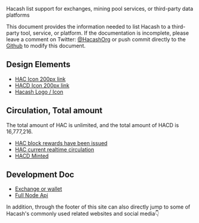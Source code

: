 Hacash list support
for exchanges, mining pool services, or third-party data platforms

This document provides the information needed to list Hacash to a third-party tool, service, or platform. If the documentation is incomplete, please leave a comment on Twitter: <a href="https://twitter.com/hacashorg" target="_blank">@HacashOrg</a> or push commit directly to the <a href="https://github.com/hacash/www/blob/main/doc/en/list-info.md" target="_blank">Github</a> to modify this document.


## Design Elements

- [HAC Icon 200px link](https://hacash.org/cssimg/logo/hac_200.png)
- [HACD Icon 200px link](https://hacash.org/cssimg/logo/hacd_200.png)
- [Hacash Logo / Icon](/design)

## Circulation, Total amount

The total amount of HAC is unlimited, and the total amount of HACD is 16,777,216.

- [HAC block rewards have been issued](https://explorer.hacash.org/api/total/total_reward_number)
- [HAC current realtime circulation](https://explorer.hacash.org/api/total/current_circulation_number)
- [HACD Minted](https://explorer.hacash.org/api/total/hacd_circulation_number)

## Development Doc

- [Exchange or wallet](/development)
- [Full Node Api](https://github.com/hacash/doc/blob/main/server/fullnode_api_doc.md)


In addition, through the footer of this site can also directly jump to some of Hacash's commonly used related websites and social media👇



